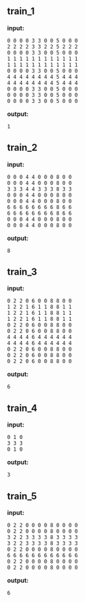 
## train_1

**input:**
```
0 0 0 0 3 3 0 0 5 0 0 0
2 2 2 2 3 3 2 2 5 2 2 2
0 0 0 0 3 3 0 0 5 0 0 0
1 1 1 1 1 1 1 1 1 1 1 1
1 1 1 1 1 1 1 1 1 1 1 1
0 0 0 0 3 3 0 0 5 0 0 0
4 4 4 4 4 4 4 4 5 4 4 4
4 4 4 4 4 4 4 4 5 4 4 4
0 0 0 0 3 3 0 0 5 0 0 0
0 0 0 0 3 3 0 0 5 0 0 0
0 0 0 0 3 3 0 0 5 0 0 0
```


**output:**
```
1
```


## train_2

**input:**
```
0 0 0 4 4 0 0 0 8 0 0
0 0 0 4 4 0 0 0 8 0 0
3 3 3 4 4 3 3 3 8 3 3
0 0 0 4 4 0 0 0 8 0 0
0 0 0 4 4 0 0 0 8 0 0
6 6 6 6 6 6 6 6 8 6 6
6 6 6 6 6 6 6 6 8 6 6
0 0 0 4 4 0 0 0 8 0 0
0 0 0 4 4 0 0 0 8 0 0
```


**output:**
```
8
```


## train_3

**input:**
```
0 2 2 0 6 0 0 8 8 0 0
1 2 2 1 6 1 1 8 8 1 1
1 2 2 1 6 1 1 8 8 1 1
1 2 2 1 6 1 1 8 8 1 1
0 2 2 0 6 0 0 8 8 0 0
0 2 2 0 6 0 0 8 8 0 0
4 4 4 4 6 4 4 4 4 4 4
4 4 4 4 6 4 4 4 4 4 4
0 2 2 0 6 0 0 8 8 0 0
0 2 2 0 6 0 0 8 8 0 0
0 2 2 0 6 0 0 8 8 0 0
```


**output:**
```
6
```


## train_4

**input:**
```
0 1 0
3 3 3
0 1 0
```


**output:**
```
3
```


## train_5

**input:**
```
0 2 2 0 0 0 0 8 0 0 0 0
0 2 2 0 0 0 0 8 0 0 0 0
3 2 2 3 3 3 3 8 3 3 3 3
3 2 2 3 3 3 3 8 3 3 3 3
0 2 2 0 0 0 0 8 0 0 0 0
6 6 6 6 6 6 6 6 6 6 6 6
0 2 2 0 0 0 0 8 0 0 0 0
0 2 2 0 0 0 0 8 0 0 0 0
```


**output:**
```
6
```

